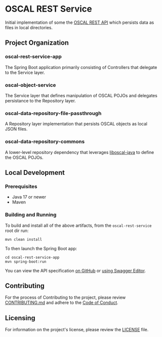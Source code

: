 # OSCAL REST Service
Initial implementation of some the [OSCAL REST API](https://github.com/EasyDynamics/oscal-rest)
which persists data as files in local directories.

## Project Organization

### oscal-rest-service-app

The Spring Boot application primarily consisting of Controllers that
delegate to the Service layer.

### oscal-object-service

The Service layer that defines manipulation of OSCAL POJOs and delegates
persistance to the Repository layer.

### oscal-data-repository-file-passthrough

A Repository layer implementation that persists OSCAL objects as local
JSON files.

### oscal-data-repository-commons

A lower-level repository dependency that
leverages [liboscal-java](https://github.com/usnistgov/liboscal-java)
to define the OSCAL POJOs.

## Local Development

### Prerequisites

 - Java 17 or newer
 - Maven

### Building and Running

To build and install all of the above artifacts, from the `oscal-rest-service` root dir run:

```
mvn clean install
```

To then launch the Spring Boot app:
```
cd oscal-rest-service-app
mvn spring-boot:run
```

You can view the API specification [on GitHub][rest-api-github] or
[using Swagger Editor][swagger-editor].

[rest-api-github]: https://github.com/EasyDynamics/oscal-rest
[swagger-editor]: https://editor.swagger.io/?url=https://raw.githubusercontent.com/EasyDynamics/oscal-rest/develop/openapi.yaml


## Contributing

For the process of Contributing to the project, please review
[CONTRIBUTING.md](https://github.com/EasyDynamics/.github/blob/main/CONTRIBUTING.md)
and adhere to the
[Code of Conduct](https://github.com/EasyDynamics/.github/blob/main/CODE_OF_CONDUCT.md).

## Licensing

For information on the project's license, please review the [LICENSE](/LICENSE) file.

